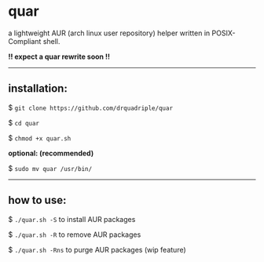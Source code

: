 # quar
a lightweight AUR (arch linux user repository) helper written in POSIX-Compliant shell.

**!! expect a quar rewrite soon !!**

-------------
installation:
-------------
$ `git clone https://github.com/drquadriple/quar`

$ `cd quar`

$ `chmod +x quar.sh`

**optional: (recommended)**

$ `sudo mv quar /usr/bin/`

-----------
how to use:
-----------

$ `./quar.sh -S` to install AUR packages

$ `./quar.sh -R` to remove AUR packages

$ `./quar.sh -Rns` to purge AUR packages (wip feature)

